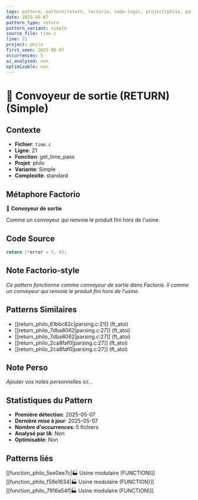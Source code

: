 ```yaml
---
tags: pattern, pattern/return, factorio, code-logic, project/philo, pattern/variant/simple
date: 2025-05-07
pattern_type: return
pattern_variant: simple
source_file: time.c
line: 21
project: philo
first_seen: 2025-05-07
occurrences: 5
ai_analyzed: non
optimizable: non
---
```


# 🚚 Convoyeur de sortie (RETURN) (Simple)

## Contexte
- **Fichier**: `time.c`
- **Ligne**: 21
- **Fonction**: get_time_pass
- **Projet**: philo
- **Variante**: Simple
- **Complexité**: standard

## Métaphore Factorio
🚚 **Convoyeur de sortie**

Comme un convoyeur qui renvoie le produit fini hors de l'usine.

## Code Source
```c
return (*error = 5, 0);
```

## Note Factorio-style
*Ce pattern fonctionne comme convoyeur de sortie dans Factorio. Il comme un convoyeur qui renvoie le produit fini hors de l'usine.*

## Patterns Similaires
- [[return_philo_61bbc82c|parsing.c:21]] (ft_atoi)
- [[return_philo_7dba8062|parsing.c:27]] (ft_atoi)
- [[return_philo_7dba8062|parsing.c:27]] (ft_atoi)
- [[return_philo_2ca8faf0|parsing.c:27]] (ft_atoi)
- [[return_philo_2ca8faf0|parsing.c:27]] (ft_atoi)

## Note Perso
*Ajouter vos notes personnelles ici...*

## Statistiques du Pattern
- **Première détection**: 2025-05-07
- **Dernière mise à jour**: 2025-05-07
- **Nombre d'occurrences**: 5 fichiers
- **Analysé par IA**: Non
- **Optimisable**: Non

## Patterns liés
[[function_philo_5ee0ee7c|🏭 Usine modulaire (FUNCTION)]]
[[function_philo_f59e1634|🏭 Usine modulaire (FUNCTION)]]
[[function_philo_7916a54f|🏭 Usine modulaire (FUNCTION)]]

